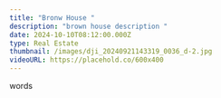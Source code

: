 ```yaml
---
title: "Bronw House "
description: "brown house description "
date: 2024-10-10T08:12:00.000Z
type: Real Estate
thumbnail: /images/dji_20240921143319_0036_d-2.jpg
videoURL: https://placehold.co/600x400
---
```

words
